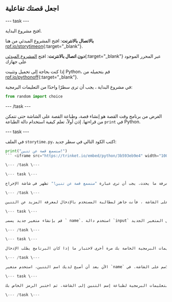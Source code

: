 ## اجعل قصتك تفاعلية

\--- task \---

افتح مشروع البداية.

**بالاتصال بالانترنت**: افتح المشروع المبدئي من هنا [rpf.io/storytimeon](http://rpf.io/storytimeon){:target="_blank"}.

**دون اتصال بالانترنت**: افتح [المشروع المبدئي](http://rpf.io/p/en/storytime-go){:target="_blank"} عبر المحرر الموجود على جهازك

إذا كنت بحاجة إلى تحميل وتثبيت Python، قم بتحميله من [rpf.io/pythonoff](http://rpf.io/pythonoff){:target="_blank"}.

في مشروع البداية ، يجب أن ترى سطرًا واحدًا من التعليمات البرمجية:

```python
from random import choice
```

\--- /task \---

الغرض من برنامج وقت القصة هو إنشاء قصة، وطباعة القصة على الشاشة حتى تتمكن من قراءتها. إذن أولاً، تعلم كيفية استخدام دالة الطباعة `print` في Python.

\--- task \---

في الملف `storytime.py`، اكتب الكود التالي في سطر جديد:

```python
print("سنسمع قصة عن تنين!")
``` <iframe src="https://trinket.io/embed/python/3b593eb9e4" width="100%" height="600" frameborder="0" marginwidth="0" marginheight="0" allowfullscreen mark="crwd-mark"></iframe> 

\--- /task \---

\--- task \---

قم بتشغيل البرنامج لمعرفة ما يحدث. يجب أن ترى عبارة "سنسمع قصة عن تنين!" تظهر في شاشة الإخراج.

\--- /task \---

الآن بعد أن أصبح بإمكانك الطباعة على الشاشة ، فأنت جاهز لمطالبة المستخدم بالإدخال لمعرفة المزيد عن التنين.

\--- task \---

قم بإنشاء متغير جديد يسمى ` name`. استخدم دالة `input` لتسأل المستخدم عن اسم التنين. قم بتخزين الاسم المدخل في المتغير الجديد `name`. <iframe src="https://trinket.io/embed/python/0de60dee6d" width="100%" height="600" frameborder="0" marginwidth="0" marginheight="0" allowfullscreen mark="crwd-mark"></iframe> 

\--- /task \---

\--- task \---

قم بتشغيل التعليمات البرمجية الخاصة بك مرة أخرى لاختبار ما إذا كان البرنامج يطلب الإدخال.

\--- /task \---

الآن بعد أن أصبح لديك اسم التنين، استخدم متغير `name` لطباعة الاسم على الشاشة. في Python، يمكنك استخدام العملية `+` لربط النصوص معًا.

\--- task \---

أضف سطر آخر من التعليمات البرمجية لطباعة إسم التنين إلى الشاشة. ثم اختبر الرمز الخاص بك. <iframe src="https://trinket.io/embed/python/e651eca8ca" width="100%" height="600" frameborder="0" marginwidth="0" marginheight="0" allowfullscreen mark="crwd-mark"></iframe> 

\--- /task \---